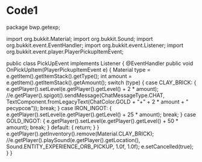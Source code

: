 # Code1
package bwp.getexp;

import org.bukkit.Material;
import org.bukkit.Sound;
import org.bukkit.event.EventHandler;
import org.bukkit.event.Listener;
import org.bukkit.event.player.PlayerPickupItemEvent;


public class PickUpEvent implements Listener {
    @EventHandler
    public void OnPickUpItem(PlayerPickupItemEvent e) {
        Material type = e.getItem().getItemStack().getType();
        int amount = e.getItem().getItemStack().getAmount();
        switch (type) {
            case CLAY_BRICK: {
                e.getPlayer().setLevel(e.getPlayer().getLevel() + 2 * amount);
                //e.getPlayer().spigot().sendMessage(ChatMessageType.CHAT, TextComponent.fromLegacyText(ChatColor.GOLD + "+" + 2 * amount + " ресурсов"));
                break;
            }
            case IRON_INGOT: {
                e.getPlayer().setLevel(e.getPlayer().getLevel() + 25 * amount);
                break;
            }
            case GOLD_INGOT: {
                e.getPlayer().setLevel(e.getPlayer().getLevel() + 50 * amount);
                break;
            }
            default: {
                return;
            }
        }
        e.getPlayer().getInventory().remove(Material.CLAY_BRICK);
        //e.getPlayer().playSound(e.getPlayer().getLocation(), Sound.ENTITY_EXPERIENCE_ORB_PICKUP, 1.0f, 1.0f);
        e.setCancelled(true);
    }
}
